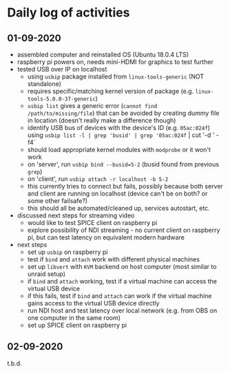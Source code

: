 # Daily log of activities

## 01-09-2020

- assembled computer and reinstalled OS (Ubuntu 18.0.4 LTS)
- raspberry pi powers on, needs mini-HDMI for graphics to test further
- tested USB over IP on localhost
    - using `usbip` package installed from `linux-tools-generic` (NOT standalone)
    - requires specific/matching kernel version of package (e.g. `linux-tools-5.0.0-37-generic`)
    - `usbip list` gives a generic error (`cannot find /path/to/missing/file`) that can be avoided by creating dummy file in location (doesn't really make a difference though)
    - identify USB bus of devices with the device's ID (e.g. `05ac:024f`) using `usbip list -l | grep 'busid' | grep '05ac:024f` | cut '-d ' -f4`
    - should load appropriate kernel modules with `modprobe` or it won't work
    - on 'server', run `usbip bind --busid=5-2` (busid found from previous `grep`)
    - on 'client', run `usbip attach -r localhost -b 5-2`
    - this currently tries to connect but fails, possibly because both server and client are running on localhost (device can't be on both? or some other failsafe?)
    - this should all be automated/cleaned up, services autostart, etc.
- discussed next steps for streaming video
    - would like to test SPICE client on raspberry pi
    - explore possibility of NDI streaming - no current client on raspberry pi, but can test latency on equivalent modern hardware
- next steps
    - set up `usbip` on raspberry pi
    - test if `bind` and `attach` work with different physical machines
    - set up `libvert` with `KVM` backend on host computer (most similar to unraid setup)
    - if `bind` and `attach` working, test if a virtual machine can access the virtual USB device
    - if this fails, test if `bind` and `attach` can work if the virtual machine gains access to the virtual USB device directly
    - run NDI host and test latency over local network (e.g. from OBS on one computer in the same room)
    - set up SPICE client on raspberry pi

## 02-09-2020

t.b.d.

